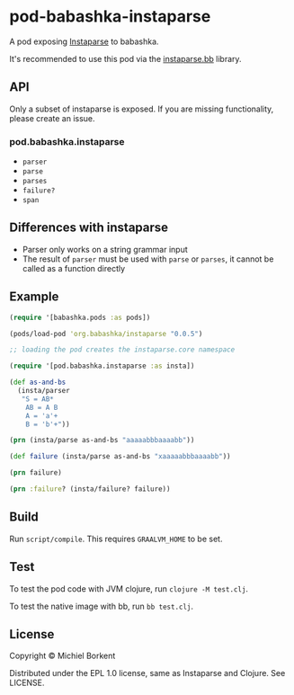 # pod-babashka-instaparse

A pod exposing [Instaparse](https://github.com/Engelberg/instaparse) to babashka.

It's recommended to use this pod via the [instaparse.bb](https://github.com/babashka/instaparse.bb) library.

## API

Only a subset of instaparse is exposed. If you are missing functionality, please create an issue.

### pod.babashka.instaparse

- `parser`
- `parse`
- `parses`
- `failure?`
- `span`

## Differences with instaparse

- Parser only works on a string grammar input
- The result of `parser` must be used with `parse` or `parses`, it cannot be called as a function directly

## Example

``` clojure
(require '[babashka.pods :as pods])

(pods/load-pod 'org.babashka/instaparse "0.0.5")

;; loading the pod creates the instaparse.core namespace

(require '[pod.babashka.instaparse :as insta])

(def as-and-bs
  (insta/parser
   "S = AB*
    AB = A B
    A = 'a'+
    B = 'b'+"))

(prn (insta/parse as-and-bs "aaaaabbbaaaabb"))

(def failure (insta/parse as-and-bs "xaaaaabbbaaaabb"))

(prn failure)

(prn :failure? (insta/failure? failure))
```

## Build

Run `script/compile`. This requires `GRAALVM_HOME` to be set.

## Test

To test the pod code with JVM clojure, run `clojure -M test.clj`.

To test the native image with bb, run `bb test.clj`.

## License

Copyright © Michiel Borkent

Distributed under the EPL 1.0 license, same as Instaparse and Clojure. See LICENSE.
